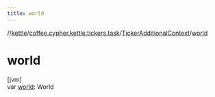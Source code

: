```yaml
---
title: world
---
```

//[kettle](../../../index.html)/[coffee.cypher.kettle.tickers.task](../index.html)/[TickerAdditionalContext](index.html)/[world](world.html)



# world



[jvm]\
var [world](world.html): World




